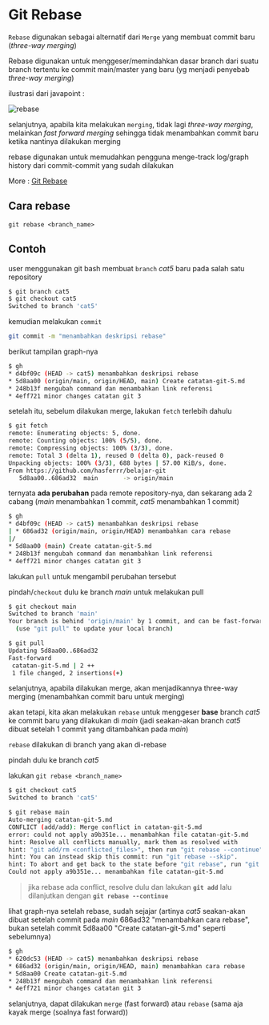 # Git Rebase

`Rebase` digunakan sebagai alternatif dari `Merge` yang membuat commit baru (*three-way merging*)

Rebase digunakan untuk menggeser/memindahkan dasar branch dari suatu branch tertentu ke commit main/master yang baru (yg menjadi penyebab *three-way merging*)

ilustrasi dari javapoint :

![rebase](https://static.javatpoint.com/tutorial/git/images/git-rebase.png)

selanjutnya, apabila kita melakukan `merging`, tidak lagi *three-way merging*, melainkan *fast forward merging* sehingga tidak menambahkan commit baru ketika nantinya dilakukan merging

rebase digunakan untuk memudahkan pengguna menge-track log/graph history dari commit-commit yang sudah dilakukan

More : [Git Rebase](https://www.javatpoint.com/git-rebase)

## Cara rebase

`git rebase <branch_name>`

## Contoh

user menggunakan git bash membuat `branch` *cat5* baru pada salah satu repository

```bash
$ git branch cat5
$ git checkout cat5
Switched to branch 'cat5'
```

kemudian melakukan `commit`

```bash
git commit -m "menambahkan deskripsi rebase"
 ```

berikut tampilan graph-nya

```bash
$ gh
* d4bf09c (HEAD -> cat5) menambahkan deskripsi rebase
* 5d8aa00 (origin/main, origin/HEAD, main) Create catatan-git-5.md
* 248b13f mengubah command dan menambahkan link referensi
* 4eff721 minor changes catatan git 3
```

setelah itu, sebelum dilakukan merge, lakukan `fetch` terlebih dahulu

```bash
$ git fetch
remote: Enumerating objects: 5, done.
remote: Counting objects: 100% (5/5), done.
remote: Compressing objects: 100% (3/3), done.
remote: Total 3 (delta 1), reused 0 (delta 0), pack-reused 0
Unpacking objects: 100% (3/3), 688 bytes | 57.00 KiB/s, done.
From https://github.com/hasferrr/belajar-git
   5d8aa00..686ad32  main       -> origin/main
```

ternyata **ada perubahan** pada remote repository-nya, dan sekarang ada 2 cabang (*main* menambahkan 1 commit, *cat5* menambahkan 1 commit)

```bash
$ gh
* d4bf09c (HEAD -> cat5) menambahkan deskripsi rebase
| * 686ad32 (origin/main, origin/HEAD) menambahkan cara rebase
|/
* 5d8aa00 (main) Create catatan-git-5.md
* 248b13f mengubah command dan menambahkan link referensi
* 4eff721 minor changes catatan git 3
```

lakukan `pull` untuk mengambil perubahan tersebut

pindah/`checkout` dulu ke branch *main* untuk melakukan pull

```bash
$ git checkout main
Switched to branch 'main'
Your branch is behind 'origin/main' by 1 commit, and can be fast-forwarded.
  (use "git pull" to update your local branch)

$ git pull
Updating 5d8aa00..686ad32
Fast-forward
 catatan-git-5.md | 2 ++
 1 file changed, 2 insertions(+)
```

selanjutnya, apabila dilakukan merge, akan menjadikannya three-way merging (menambahkan commit baru untuk merging)

akan tetapi, kita akan melakukan `rebase` untuk menggeser **base** branch *cat5* ke commit baru yang dilakukan di *main* (jadi seakan-akan branch *cat5* dibuat setelah 1 commit yang ditambahkan pada *main*)

`rebase` dilakukan di branch yang akan di-rebase

pindah dulu ke branch *cat5*

lakukan `git rebase <branch_name>`

```bash
$ git checkout cat5
Switched to branch 'cat5'

$ git rebase main
Auto-merging catatan-git-5.md
CONFLICT (add/add): Merge conflict in catatan-git-5.md
error: could not apply a9b351e... menambahkan file catatan-git-5.md
hint: Resolve all conflicts manually, mark them as resolved with
hint: "git add/rm <conflicted_files>", then run "git rebase --continue".
hint: You can instead skip this commit: run "git rebase --skip".
hint: To abort and get back to the state before "git rebase", run "git rebase --abort".
Could not apply a9b351e... menambahkan file catatan-git-5.md
```

> jika rebase ada conflict, resolve dulu dan lakukan **`git add`** lalu dilanjutkan dengan **`git rebase --continue`**

lihat graph-nya setelah rebase, sudah sejajar (artinya *cat5* seakan-akan dibuat setelah commit pada *main* 686ad32 "menambahkan cara rebase", bukan setelah commit 5d8aa00 "Create catatan-git-5.md" seperti sebelumnya)

```bash
$ gh
* 620dc53 (HEAD -> cat5) menambahkan deskripsi rebase
* 686ad32 (origin/main, origin/HEAD, main) menambahkan cara rebase
* 5d8aa00 Create catatan-git-5.md
* 248b13f mengubah command dan menambahkan link referensi
* 4eff721 minor changes catatan git 3
```

selanjutnya, dapat dilakukan `merge` (fast forward) atau `rebase` (sama aja kayak merge (soalnya fast forward))
